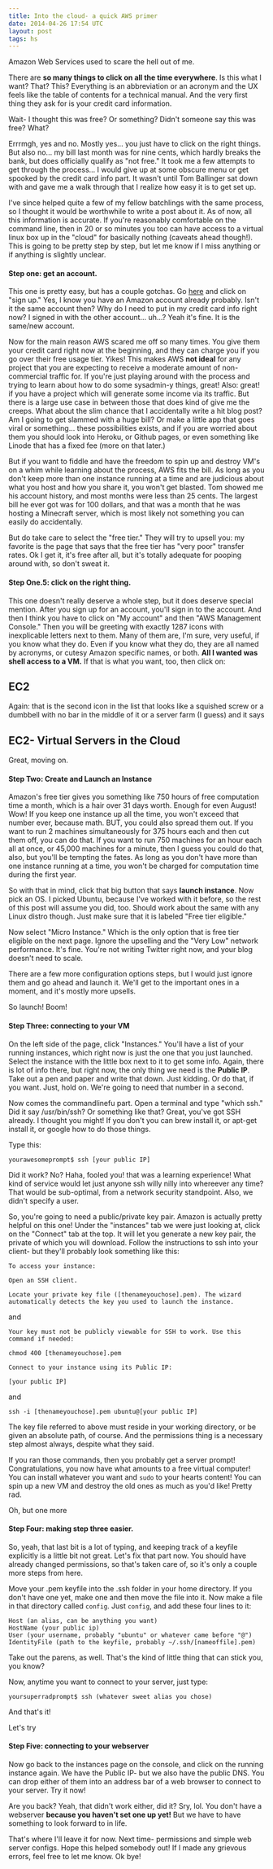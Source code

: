 ```yaml
---
title: Into the cloud- a quick AWS primer
date: 2014-04-26 17:54 UTC
layout: post
tags: hs
---
```


Amazon Web Services used to scare the hell out of me.

There are **so many things to click on all the time everywhere**. Is this what I want? That? This? Everything is an abbreviation or an acronym and the UX feels like the table of contents for a technical manual. And the very first thing they ask for is your credit card information.

Wait- I thought this was free? Or something? Didn't someone say this was free? What?

Errrmgh, yes and no. Mostly yes... you just have to click on the right things. But also no... my bill last month was for nine cents, which hardly breaks the bank, but does officially qualify as "not free." It took me a few attempts to get through the process... I would give up at some obscure menu or get spooked by the credit card info part. It wasn't until Tom Ballinger sat down with and gave me a walk through that I realize how easy it is to get set up.

I've since helped quite a few of my fellow batchlings with the same process, so I thought it would be worthwhile to write a post about it. As of now, all this information is accurate. If you're reasonably comfortable on the command line, then in 20 or so minutes you too can have access to a virtual linux box up in the "cloud" for basically nothing (caveats ahead though!). This is going to be pretty step by step, but let me know if I miss anything or if anything is slightly unclear.

<h4>Step one: get an account.</h4>

This one is pretty easy, but has a couple gotchas. Go [here](http://aws.amazon.com/) and click on "sign up." Yes, I know you have an Amazon account already probably. Isn't it the same account then? Why do I need to put in my credit card info right now? I signed in with the other account... uh...? Yeah it's fine. It is the same/new account.

Now for the main reason AWS scared me off so many times. You give them your credit card right now at the beginning, and they can charge you if you go over their free usage tier. Yikes! This makes AWS **not ideal** for any project that you are expecting to receive a moderate amount of non-commercial traffic for. If you're just playing around with the process and trying to learn about how to do some sysadmin-y things, great! Also: great! if you have a project which will generate some income via its traffic. But there is a large use case in between those that does kind of give me the creeps. What about the slim chance that I accidentally write a hit blog post? Am I going to get slammed with a huge bill? Or make a little app that goes viral or something... these possibilities exists, and if you  are worried about them you should look into Heroku, or Github pages, or even something like Linode that has a fixed fee (more on that later.)

But if you want to fiddle and have the freedom to spin up and destroy VM's on a whim while learning about the process, AWS fits the bill. As long as you don't keep more than one instance running at a time and are judicious about what you host and how you share it, you won't get blasted. Tom showed me his account history, and most months were less than 25 cents. The largest bill he ever got was for 100 dollars, and that was a month that he was hosting a Minecraft server, which is most likely not something you can easily do accidentally.

But do take care to select the "free tier." They will try to upsell you: my favorite is the page that says that the free tier has "very poor" transfer rates. Ok I get it, it's free after all, but it's totally adequate for pooping around with, so don't sweat it.

<h4>Step One.5: click on the right thing.</h4>

This one doesn't really deserve a whole step, but it does deserve special mention. After you sign up for an account, you'll sign in to the account. And then I think you have to click on "My account" and then "AWS Management Console." Then you will be greeting with exactly 1287 icons with inexplicable letters next to them. Many of them are, I'm sure, very useful, if you know what they do. Even if you know what they do, they are all named by acronyms, or cutesy Amazon specific names, or both. **All I wanted was shell access to a VM.** If that is what you want, too, then click on:

<h2>EC2</h2>

Again: that is the second icon in the list that looks like a squished screw or a dumbbell with no bar in the middle of it or a server farm (I guess) and it says

<h2>EC2- Virtual Servers in the Cloud</h2>

Great, moving on.

<h4>Step Two: Create and Launch an Instance</h4>

Amazon's free tier gives you something like 750 hours of free computation time a month, which is a hair over 31 days worth. Enough for even August! Wow! If you keep one instance up all the time, you won't exceed that number ever, because math. BUT, you could also spread them out. If you want to run 2 machines simultaneously for 375 hours each and then cut them off, you can do that. If you want to run 750 machines for an hour each all at once, or 45,000 machines for a minute, then I guess you could do that, also, but you'll be tempting the fates. As long as you don't have more than one instance running at a time, you won't be charged for computation time during the first year.

So with that in mind, click that big button that says **launch instance**. Now pick an OS. I picked Ubuntu, because I've worked with it before, so the rest of this post will assume you did, too. Should work about the same with any Linux distro though. Just make sure that it is labeled "Free tier eligible."

Now select "Micro Instance." Which is the only option that is free tier eligible on the next page. Ignore the upselling and the "Very Low" network performance. It's fine. You're not writing Twitter right now, and your blog doesn't need to scale.

There are a few more configuration options steps, but I would just ignore them and go ahead and launch it. We'll get to the important ones in a moment, and it's mostly more upsells.

So launch! Boom!

<h4>Step Three: connecting to your VM</h4>

On the left side of the page, click "Instances." You'll have a list of your running instances, which right now is just the one that you just launched. Select the instance with the little box next to it to get some info. Again, there is lot of info there, but right now, the only thing we need is the **Public IP**. Take out a pen and paper and write that down. Just kidding. Or do that, if you want. Just, hold on. We're going to need that number in a second.

Now comes the commandlinefu part. Open a terminal and type "which ssh." Did it say /usr/bin/ssh? Or something like that? Great, you've got SSH already. I thought you might! If you don't you can brew install it, or apt-get install it, or google how to do those things.

Type this:

```
yourawesomeprompt$ ssh [your public IP]
```

Did it work? No? Haha, fooled you! that was a learning experience! What kind of service would let just anyone ssh willy nilly into whereever any time? That would be sub-optimal, from a network security standpoint. Also, we didn't specify a user.

So, you're going to need a public/private key pair. Amazon is actually pretty helpful on this one! Under the "instances" tab we were just looking at, click on the "Connect" tab at the top. It will let you generate a new key pair, the private of which you will download. Follow the instructions to ssh into your client- but they'll probably look something like this:

```
To access your instance:

Open an SSH client.

Locate your private key file ([thenameyouchose].pem). The wizard automatically detects the key you used to launch the instance.
```

and

```
Your key must not be publicly viewable for SSH to work. Use this command if needed:

chmod 400 [thenameyouchose].pem

Connect to your instance using its Public IP:

[your public IP]
```

and

```
ssh -i [thenameyouchose].pem ubuntu@[your public IP]
```

The key file referred to above must reside in your working directory, or be given an absolute path, of course. And the permissions thing is a necessary step almost always, despite what they said.

If you ran those commands, then you probably get a server prompt! Congratulations, you now have what amounts to a free virtual computer! You can install whatever you want and `sudo` to your hearts content! You can spin up a new VM and destroy the old ones as much as you'd like! Pretty rad.

Oh, but one more

<h4>Step Four: making step three easier.</h4>

So, yeah, that last bit is a lot of typing, and keeping track of a keyfile explicitly is a little bit not great. Let's fix that part now. You should have already changed permissions, so that's taken care of, so it's only a couple more steps from here.

Move your .pem keyfile into the .ssh folder in your home directory. If you don't have one yet, make one and then move the file into it. Now make a file in that directory called `config`. Just `config`, and add these four lines to it:

```
Host (an alias, can be anything you want)
HostName (your public ip)
User (your username, probably "ubuntu" or whatever came before "@")
IdentityFile (path to the keyfile, probably ~/.ssh/[nameoffile].pem)
```

Take out the parens, as well. That's the kind of little thing that can stick you, you know?

Now, anytime you want to connect to your server, just type:

```
yoursuperradprompt$ ssh (whatever sweet alias you chose)
```

And that's it!

Let's try

<h4>Step Five: connecting to your webserver</h4>

Now go back to the instances page on the console, and click on the running instance again. We have the Public IP- but we also have the public DNS. You can drop either of them into an address bar of a web browser to connect to your server. Try it now!

Are you back? Yeah, that didn't work either, did it? Sry, lol. You don't have a webserver **because you haven't set one up yet!** But we have to have something to look forward to in life.

That's where I'll leave it for now. Next time- permissions and simple web server configs. Hope this helped somebody out! If I made any grievous errors, feel free to let me know. Ok bye!
